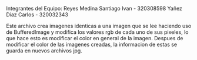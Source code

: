 Integrantes del Equipo: 
Reyes Medina Santiago Ivan - 320308598
Yañez Diaz Carlos - 320032343

Este archivo crea imagenes identicas a una imagen que se lee haciendo uso de BufferedImage y modifica los valores rgb de cada uno de sus pixeles, lo que hace esto
es modificar el color en general de la imagen. Despues de modificar el color de las imagenes creadas, la informacion de estas se guarda en nuevos archivos jpg.